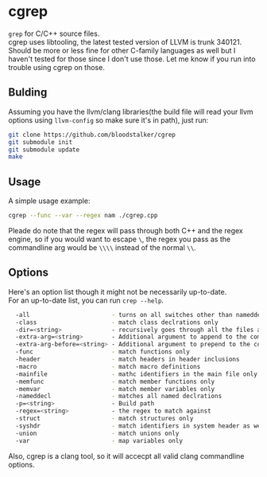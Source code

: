 # cgrep
`grep` for C/C++ source files.<br/>
cgrep uses libtooling, the latest tested version of LLVM is trunk 340121.<br/>
Should be more or less fine for other C-family languages as well but I haven't tested for those since I don't use those. Let me know if you run into trouble using cgrep on those.<br/>

## Bulding
Assuming you have the llvm/clang libraries(the build file will read your llvm options using `llvm-config` so make sure it's in path), just run:<br/>
```bash
git clone https://github.com/bloodstalker/cgrep
git submodule init
git submodule update
make
```
## Usage
A simple usage example:<br/>
```bash
cgrep --func --var --regex nam ./cgrep.cpp
```
Pleade do note that the regex will pass through both C++ and the regex engine, so if you would want to escape `\`, the regex you pass as the commandline arg would be `\\\\` instead of the normal `\\`.<br/>

## Options
Here's an option list though it might not be necessarily up-to-date.<br/>
For an up-to-date list, you can run `crep --help`.<br/>

```bash
  -all                       - turns on all switches other than nameddecl
  -class                     - match class declrations only
  -dir=<string>              - recursively goes through all the files and directories. assumes compilation databases are present for all source files.
  -extra-arg=<string>        - Additional argument to append to the compiler command line
  -extra-arg-before=<string> - Additional argument to prepend to the compiler command line
  -func                      - match functions only
  -header                    - match headers in header inclusions
  -macro                     - match macro definitions
  -mainfile                  - mathc identifiers in the main file only
  -memfunc                   - match member functions only
  -memvar                    - match member variables only
  -nameddecl                 - matches all named declrations
  -p=<string>                - Build path
  -regex=<string>            - the regex to match against
  -struct                    - match structures only
  -syshdr                    - match identifiers in system header as well
  -union                     - match unions only
  -var                       - map variables only

```
Also, cgrep is a clang tool, so it will accecpt all valid clang commandline options.<br/>
